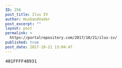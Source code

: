 ```yaml
---
ID: 256
post_title: Ilus IV
author: HusbandVader
post_excerpt: ""
layout: post
permalink: >
  https://portalrepository.com/2017/10/21/ilus-iv/
published: true
post_date: 2017-10-21 13:04:47
---
```

<pre>401FFFF48931</pre>